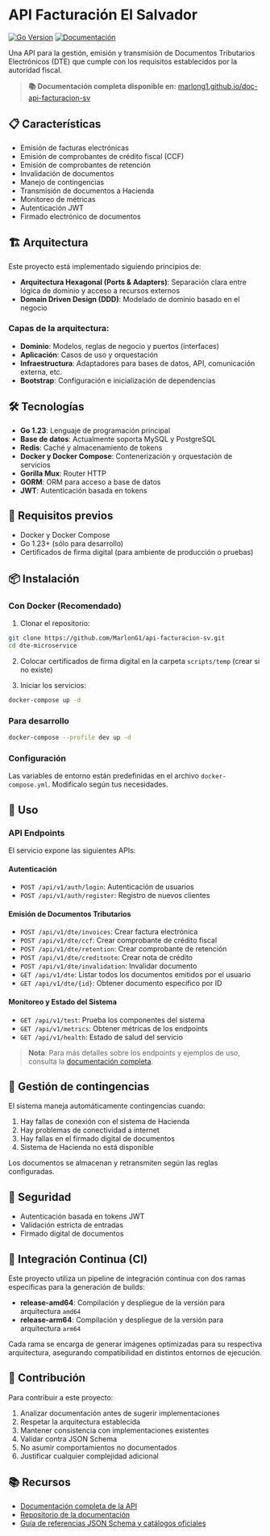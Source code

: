 # API Facturación El Salvador

[![Go Version](https://img.shields.io/badge/Go-1.23-blue.svg)](https://golang.org/)
[![Documentación](https://img.shields.io/badge/Docs-GitHub%20Pages-blue)](https://marlong1.github.io/doc-api-facturacion-sv/)

Una API para la gestión, emisión y transmisión de Documentos Tributarios Electrónicos (DTE) que cumple con los requisitos establecidos por la autoridad fiscal.

> **📚 Documentación completa disponible en:** [marlong1.github.io/doc-api-facturacion-sv](https://marlong1.github.io/doc-api-facturacion-sv/)

## 📋 Características

- Emisión de facturas electrónicas
- Emisión de comprobantes de crédito fiscal (CCF)
- Emisión de comprobantes de retención
- Invalidación de documentos
- Manejo de contingencias
- Transmisión de documentos a Hacienda
- Monitoreo de métricas
- Autenticación JWT
- Firmado electrónico de documentos

## 🏗️ Arquitectura

Este proyecto está implementado siguiendo principios de:

- **Arquitectura Hexagonal (Ports & Adapters)**: Separación clara entre lógica de dominio y acceso a recursos externos
- **Domain Driven Design (DDD)**: Modelado de dominio basado en el negocio

### Capas de la arquitectura:

- **Dominio**: Modelos, reglas de negocio y puertos (interfaces)
- **Aplicación**: Casos de uso y orquestación
- **Infraestructura**: Adaptadores para bases de datos, API, comunicación externa, etc.
- **Bootstrap**: Configuración e inicialización de dependencias

## 🛠️ Tecnologías

- **Go 1.23**: Lenguaje de programación principal
- **Base de datos**: Actualmente soporta MySQL y PostgreSQL
- **Redis**: Caché y almacenamiento de tokens
- **Docker y Docker Compose**: Contenerización y orquestación de servicios
- **Gorilla Mux**: Router HTTP
- **GORM**: ORM para acceso a base de datos
- **JWT**: Autenticación basada en tokens

## 🔧 Requisitos previos

- Docker y Docker Compose
- Go 1.23+ (sólo para desarrollo)
- Certificados de firma digital (para ambiente de producción o pruebas)

## 📦 Instalación

### Con Docker (Recomendado)

1. Clonar el repositorio:
```bash
git clone https://github.com/MarlonG1/api-facturacion-sv.git
cd dte-microservice
```

2. Colocar certificados de firma digital en la carpeta `scripts/temp` (crear si no existe)

3. Iniciar los servicios:
```bash
docker-compose up -d
```

### Para desarrollo

```bash
docker-compose --profile dev up -d
```

### Configuración

Las variables de entorno están predefinidas en el archivo `docker-compose.yml`. Modifícalo según tus necesidades.

## 🚀 Uso

### API Endpoints

El servicio expone las siguientes APIs:

#### Autenticación

- `POST /api/v1/auth/login`: Autenticación de usuarios
- `POST /api/v1/auth/register`: Registro de nuevos clientes

#### Emisión de Documentos Tributarios

- `POST /api/v1/dte/invoices`: Crear factura electrónica
- `POST /api/v1/dte/ccf`: Crear comprobante de crédito fiscal
- `POST /api/v1/dte/retention`: Crear comprobante de retención
- `POST /api/v1/dte/creditnote`: Crear nota de crédito
- `POST /api/v1/dte/invalidation`: Invalidar documento
- `GET /api/v1/dte`: Listar todos los documentos emitidos por el usuario
- `GET /api/v1/dte/{id}`: Obtener documento específico por ID

#### Monitoreo y Estado del Sistema

- `GET /api/v1/test`: Prueba los componentes del sistema
- `GET /api/v1/metrics`: Obtener métricas de los endpoints
- `GET /api/v1/health`: Estado de salud del servicio

> **Nota**: Para más detalles sobre los endpoints y ejemplos de uso, consulta la [documentación completa](https://marlong1.github.io/doc-api-facturacion-sv/).

## 🚧 Gestión de contingencias

El sistema maneja automáticamente contingencias cuando:

1. Hay fallas de conexión con el sistema de Hacienda
2. Hay problemas de conectividad a internet
3. Hay fallas en el firmado digital de documentos
4. Sistema de Hacienda no está disponible

Los documentos se almacenan y retransmiten según las reglas configuradas.

## 🔐 Seguridad

- Autenticación basada en tokens JWT
- Validación estricta de entradas
- Firmado digital de documentos

## 🔄 Integración Continua (CI)

Este proyecto utiliza un pipeline de integración continua con dos ramas específicas para la generación de builds:

- **release-amd64**: Compilación y despliegue de la versión para arquitectura `amd64`
- **release-arm64**: Compilación y despliegue de la versión para arquitectura `arm64`

Cada rama se encarga de generar imágenes optimizadas para su respectiva arquitectura, asegurando compatibilidad en distintos entornos de ejecución.

## 👥 Contribución

Para contribuir a este proyecto:

1. Analizar documentación antes de sugerir implementaciones
2. Respetar la arquitectura establecida
3. Mantener consistencia con implementaciones existentes
4. Validar contra JSON Schema
5. No asumir comportamientos no documentados
6. Justificar cualquier complejidad adicional

## 📚 Recursos

- [Documentación completa de la API](https://marlong1.github.io/doc-api-facturacion-sv/)
- [Repositorio de la documentación](https://github.com/marlong1/doc-api-facturacion-sv)
- [Guía de referencias JSON Schema y catálogos oficiales](https://factura.gob.sv/informacion-tecnica-y-funcional/)
